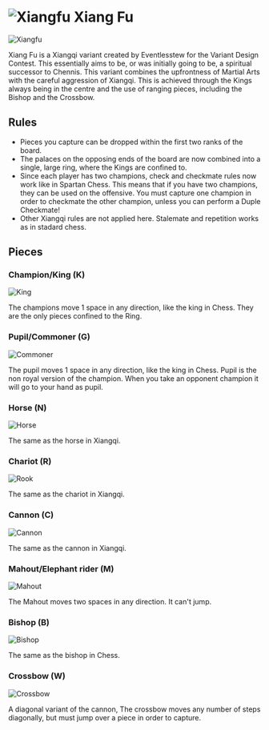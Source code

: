 # ![Xiangfu](https://github.com/gbtami/pychess-variants/blob/master/static/icons/Xiangfu.svg) Xiang Fu

![Xiangfu](https://github.com/gbtami/pychess-variants/blob/master/static/images/CVariantsGuide/Xiangfu.png)

Xiang Fu is a Xiangqi variant created by Eventlesstew for the Variant Design Contest.
This essentially aims to be, or was initially going to be, a spiritual successor to Chennis. This variant combines the upfrontness of Martial Arts with the careful aggression of Xiangqi. This is achieved through the Kings always being in the centre and the use of ranging pieces, including the Bishop and the Crossbow.

## Rules

- Pieces you capture can be dropped within the first two ranks of the board.
- The palaces on the opposing ends of the board are now combined into a single, large ring, where the Kings are confined to.
- Since each player has two champions, check and checkmate rules now work like in Spartan Chess. This means that if you have two champions, they can be used on the offensive. You must capture one champion in order to checkmate the other champion, unless you can perform a Duple Checkmate!
- Other Xiangqi rules are not applied here. Stalemate and repetition works as in stadard chess.

## Pieces

### Champion/King (K)

![King](https://github.com/gbtami/pychess-variants/blob/master/static/images/CVariantsGuide/XiangfuKing.png)

The champions move 1 space in any direction, like the king in Chess. They are the only pieces confined to the Ring.

### Pupil/Commoner (G)

![Commoner](https://github.com/gbtami/pychess-variants/blob/master/static/images/CVariantsGuide/XiangfuCommoner.png)

The pupil moves 1 space in any direction, like the king in Chess. Pupil is the non royal version of the champion. When you take an opponent champion it will go to your hand as pupil.

### Horse (N)

![Horse](https://github.com/gbtami/pychess-variants/blob/master/static/images/CVariantsGuide/XiangfuHorse.png)

The same as the horse in Xiangqi.

### Chariot (R)

![Rook](https://github.com/gbtami/pychess-variants/blob/master/static/images/CVariantsGuide/XiangfuRook.png)

The same as the chariot in Xiangqi.

### Cannon (C)

![Cannon](https://github.com/gbtami/pychess-variants/blob/master/static/images/CVariantsGuide/XiangfuCannon.png)

The same as the cannon in Xiangqi.

### Mahout/Elephant rider (M)

![Mahout](https://github.com/gbtami/pychess-variants/blob/master/static/images/CVariantsGuide/XiangfuMahout.png)

The Mahout moves two spaces in any direction. It can't jump.

### Bishop (B)

![Bishop](https://github.com/gbtami/pychess-variants/blob/master/static/images/CVariantsGuide/XiangfuBishop.png)

The same as the bishop in Chess.

### Crossbow (W)

![Crossbow](https://github.com/gbtami/pychess-variants/blob/master/static/images/CVariantsGuide/XiangfuCrossbow.png)

A diagonal variant of the cannon, The crossbow moves any number of steps diagonally, but must jump over a piece in order to capture.
